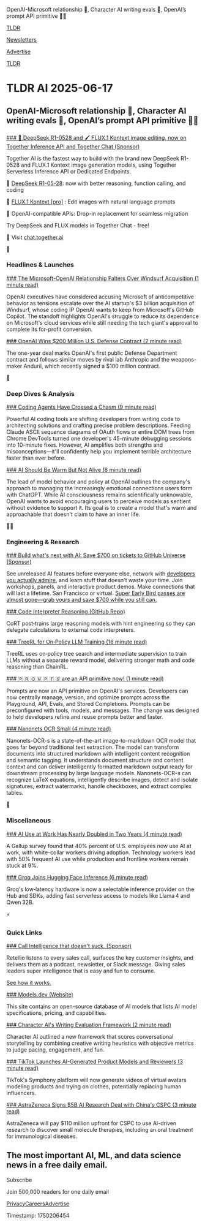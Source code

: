 OpenAI-Microsoft relationship 👊, Character AI writing evals 📝, OpenAI’s prompt API primitive 👨‍💻

[TLDR](/)

[Newsletters](/newsletters)

[Advertise](https://advertise.tldr.tech/)

[TLDR](/)

# TLDR AI 2025-06-17

## OpenAI-Microsoft relationship 👊, Character AI writing evals 📝, OpenAI’s prompt API primitive 👨‍💻

### 

[### 🐋 DeepSeek R1-0528 and 🖌️ FLUX.1 Kontext image editing, now on Together Inference API and Together Chat (Sponsor)](https://www.together.ai/models/deepseek-r1?utm_campaign=tldr&amp;utm_medium=paidmedia&amp;utm_source=email)

Together AI is the fastest way to build with the brand new DeepSeek R1-0528 and FLUX.1 Kontext image generation models, using Together Serverless Inference API or Dedicated Endpoints.

🧠 [DeepSeek R1-05-28](https://www.together.ai/models/deepseek-r1?utm_campaign=tldr&utm_medium=paidmedia&utm_source=email): now with better reasoning, function calling, and coding

🎨 [FLUX.1 Kontext [pro]](https://www.together.ai/models/flux-1-kontext-pro?utm_campaign=tldr&utm_medium=paidmedia&utm_source=email) : Edit images with natural language prompts

🔗 OpenAI-compatible APIs: Drop-in replacement for seamless migration

Try DeepSeek and FLUX models in Together Chat - free!

💬 Visit [chat.together.ai](http://chat.together.ai?utm_campaign=tldr&utm_medium=paidmedia&utm_source=email)

🚀

### Headlines & Launches

[### The Microsoft-OpenAI Relationship Falters Over Windsurf Acquisition (1 minute read)](https://techcrunch.com/2025/06/16/the-cracks-in-the-openai-microsoft-relationship-are-reportedly-widening/?utm_source=tldrai)

OpenAI executives have considered accusing Microsoft of anticompetitive behavior as tensions escalate over the AI startup's $3 billion acquisition of Windsurf, whose coding IP OpenAI wants to keep from Microsoft's GitHub Copilot. The standoff highlights OpenAI's struggle to reduce its dependence on Microsoft's cloud services while still needing the tech giant's approval to complete its for-profit conversion.

[### OpenAI Wins $200 Million U.S. Defense Contract (2 minute read)](https://www.cnbc.com/2025/06/16/openai-wins-200-million-us-defense-contract.html?utm_source=tldrai)

The one-year deal marks OpenAI's first public Defense Department contract and follows similar moves by rival lab Anthropic and the weapons-maker Anduril, which recently signed a $100 million contract.

🧠

### Deep Dives & Analysis

[### Coding Agents Have Crossed a Chasm (9 minute read)](https://blog.singleton.io/posts/2025-06-14-coding-agents-cross-a-chasm/?utm_source=tldrai)

Powerful AI coding tools are shifting developers from writing code to architecting solutions and crafting precise problem descriptions. Feeding Claude ASCII sequence diagrams of OAuth flows or entire DOM trees from Chrome DevTools turned one developer's 45-minute debugging sessions into 10-minute fixes. However, AI amplifies both strengths and misconceptions—it'll confidently help you implement terrible architecture faster than ever before.

[### AI Should Be Warm But Not Alive (8 minute read)](https://reservoirsamples.substack.com/p/some-thoughts-on-human-ai-relationships?utm_source=tldrai)

The lead of model behavior and policy at OpenAI outlines the company's approach to managing the increasingly emotional connections users form with ChatGPT. While AI consciousness remains scientifically unknowable, OpenAI wants to avoid encouraging users to perceive models as sentient without evidence to support it. Its goal is to create a model that's warm and approachable that doesn't claim to have an inner life.

👨‍💻

### Engineering & Research

[### Build what's next with AI: Save $700 on tickets to GitHub Universe (Sponsor)](https://githubuniverse.com/?utm_source=TLDR&amp;utm_medium=Newsletter&amp;utm_campaign=06_17)

See unreleased AI features before everyone else, network with [developers you actually admire](https://githubuniverse.com/?utm_source=TLDR&utm_medium=Newsletter&utm_campaign=06_17), and learn stuff that doesn't waste your time. Join workshops, panels, and interactive product demos. Make connections that will last a lifetime. San Francisco or virtual. [Super Early Bird passes are almost gone—grab yours and save $700 while you still can.](https://githubuniverse.com/?utm_source=TLDR&utm_medium=Newsletter&utm_campaign=06_17)

[### Code Interpreter Reasoning (GitHub Repo)](https://github.com/chengpengli1003/cort?utm_source=tldrai)

CoRT post‑trains large reasoning models with hint engineering so they can delegate calculations to external code interpreters.

[### TreeRL for On‑Policy LLM Training (16 minute read)](https://arxiv.org/abs/2506.11902?utm_source=tldrai)

TreeRL uses on‑policy tree search and intermediate supervision to train LLMs without a separate reward model, delivering stronger math and code reasoning than ChainRL.

[### 🇵 🇷 🇴 🇲 🇵 🇹 🇸 are an API primitive now! (1 minute read)](https://threadreaderapp.com/thread/1934717086783426698.html?utm_source=tldrai)

Prompts are now an API primitive on OpenAI's services. Developers can now centrally manage, version, and optimize prompts across the Playground, API, Evals, and Stored Completions. Prompts can be preconfigured with tools, models, and messages. The change was designed to help developers refine and reuse prompts better and faster.

[### Nanonets OCR Small (4 minute read)](https://nanonets.com/research/nanonets-ocr-s/?utm_source=tldrai)

Nanonets-OCR-s is a state-of-the-art image-to-markdown OCR model that goes far beyond traditional text extraction. The model can transform documents into structured markdown with intelligent content recognition and semantic tagging. It understands document structure and content context and can deliver intelligently formatted markdown output ready for downstream processing by large language models. Nanonets-OCR-s can recognize LaTeX equations, intelligently describe images, detect and isolate signatures, extract watermarks, handle checkboxes, and extract complex tables.

🎁

### Miscellaneous

[### AI Use at Work Has Nearly Doubled in Two Years (4 minute read)](https://www.gallup.com/workplace/691643/work-nearly-doubled-two-years.aspx?utm_source=tldrai)

A Gallup survey found that 40% percent of U.S. employees now use AI at work, with white-collar workers driving adoption. Technology workers lead with 50% frequent AI use while production and frontline workers remain stuck at 9%.

[### Groq Joins Hugging Face Inference (6 minute read)](https://huggingface.co/blog/inference-providers-groq?utm_source=tldrai)

Groq's low‑latency hardware is now a selectable inference provider on the Hub and SDKs, adding fast serverless access to models like Llama 4 and Qwen 32B.

⚡️

### Quick Links

[### Call Intelligence that doesn't suck. (Sponsor)](https://www.retellio.com/?utm_source=rundown&amp;utm_medium=newsletter&amp;utm_campaign=tool)

Retellio listens to every sales call, surfaces the key customer insights, and delivers them as a podcast, newsletter, or Slack message. Giving sales leaders super intelligence that is easy and fun to consume.

[See how it works.](https://www.retellio.com/?utm_source=rundown&utm_medium=newsletter&utm_campaign=tool)

[### Models.dev (Website)](https://models.dev/?utm_source=tldrai)

This site contains an open-source database of AI models that lists AI model specifications, pricing, and capabilities.

[### Character AI's Writing Evaluation Framework (2 minute read)](https://blog.character.ai/evaluating-our-models-using-principles-of-compelling-writing/?utm_source=tldrai)

Character AI outlined a new framework that scores conversational storytelling by combining creative writing heuristics with objective metrics to judge pacing, engagement, and fun.

[### TikTok Launches AI-Generated Product Models and Reviewers (3 minute read)](https://www.theverge.com/news/684572/tiktok-ai-advertising-videos-try-on-product-placement?utm_source=tldrai)

TikTok's Symphony platform will now generate videos of virtual avatars modeling products and trying on clothes, potentially replacing human influencers.

[### AstraZeneca Signs $5B AI Research Deal with China's CSPC (3 minute read)](https://www.reuters.com/business/healthcare-pharmaceuticals/astrazeneca-agrees-research-deal-worth-up-522-billion-with-cspc-2025-06-13?utm_source=tldrai)

AstraZeneca will pay $110 million upfront for CSPC to use AI-driven research to discover small molecule therapies, including an oral treatment for immunological diseases.

## The most important AI, ML, and data science news in a free daily email.

Subscribe

Join 500,000 readers for one daily email

[Privacy](/privacy)[Careers](https://jobs.ashbyhq.com/tldr.tech)[Advertise](/ai/advertise)

Timestamp: 1750206454